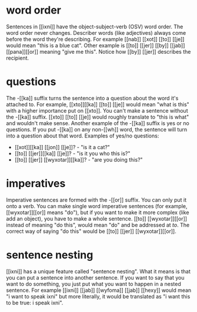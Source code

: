 # word order
Sentences in [[ixni]] have the object-subject-verb (OSV) word order. The word order never changes.
Describer words (like adjectives) always come before the word they're describing. For example [[nab]] [[xot]] [[to]] [[je]] would mean "this is a blue cat". Other example is [[to]] [[jer]] [[by]] [[jab]] [[pana]][[or]] meaning "give me this". Notice how [[by]] [[jer]] describes the recipient.
# questions
The -[[ka]] suffix turns the sentence into a question about the word it's attached to. For example, [[xto]][[ka]] [[to]] [[je]] would mean "what is this" with a higher importance put on [[xto]]. You can't make a sentence without the -[[ka]] suffix. [[xto]] [[to]] [[je]] would roughly translate to "this is what" and wouldn't make sense. Another example of the -[[ka]] suffix is yes or no questions. If you put -[[ka]] on any non-[[wh]] word, the sentence will turn into a question about that word.
Examples of yes/no questions:
- [[xot]][[ka]] [[jon]] [[je]]? - "is it a cat?"
- [[to]] [[jer]][[ka]] [[je]]? - "is it you who this is?"
- [[to]] [[jer]] [[wyxotar]][[ka]]? - "are you doing this?"
# imperatives
Imperative sentences are formed with the -[[or]] suffix. You can only put it onto a verb. You can make single word imperative sentences (for example, [[wyxotar]][[or]] means "do"), but if you want to make it more complex (like add an object), you have to make a whole sentence. [[to]] [[wyxotar]][[or]] instead of meaning "do this", would mean "do" and be addressed at *to*. The correct way of saying "do this" would be [[to]] [[jer]] [[wyxotar]][[or]].
# sentence nesting
[[ixni]] has a unique feature called "sentence nesting". What it means is that you can put a sentence into another sentence. If you want to say that you want to do something, you just put what you want to happen in a nested sentence. For example [[ixni]] [[jab]] [[wyfoma]] [[jab]] [[hexy]] would mean "i want to speak ixni" but more literally, it would be translated as "i want this to be true: i speak ixni". 